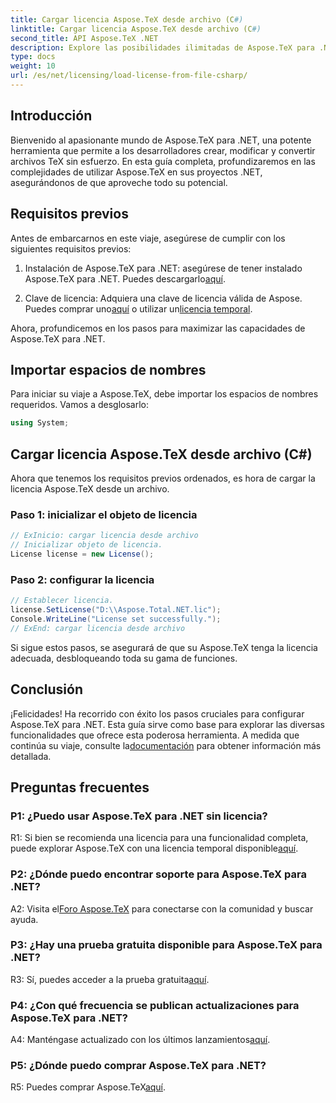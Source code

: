 ```yaml
---
title: Cargar licencia Aspose.TeX desde archivo (C#)
linktitle: Cargar licencia Aspose.TeX desde archivo (C#)
second_title: API Aspose.TeX .NET
description: Explore las posibilidades ilimitadas de Aspose.TeX para .NET. Cree, modifique y convierta archivos TeX sin problemas.
type: docs
weight: 10
url: /es/net/licensing/load-license-from-file-csharp/
---
```

## Introducción

Bienvenido al apasionante mundo de Aspose.TeX para .NET, una potente herramienta que permite a los desarrolladores crear, modificar y convertir archivos TeX sin esfuerzo. En esta guía completa, profundizaremos en las complejidades de utilizar Aspose.TeX en sus proyectos .NET, asegurándonos de que aproveche todo su potencial.

## Requisitos previos

Antes de embarcarnos en este viaje, asegúrese de cumplir con los siguientes requisitos previos:

1.  Instalación de Aspose.TeX para .NET: asegúrese de tener instalado Aspose.TeX para .NET. Puedes descargarlo[aquí](https://releases.aspose.com/tex/net/).

2.  Clave de licencia: Adquiera una clave de licencia válida de Aspose. Puedes comprar uno[aquí](https://purchase.aspose.com/buy) o utilizar un[licencia temporal](https://purchase.aspose.com/temporary-license/).

Ahora, profundicemos en los pasos para maximizar las capacidades de Aspose.TeX para .NET.

## Importar espacios de nombres

Para iniciar su viaje a Aspose.TeX, debe importar los espacios de nombres requeridos. Vamos a desglosarlo:

```csharp
using System;
```

## Cargar licencia Aspose.TeX desde archivo (C#)

Ahora que tenemos los requisitos previos ordenados, es hora de cargar la licencia Aspose.TeX desde un archivo.

### Paso 1: inicializar el objeto de licencia

```csharp
// ExInicio: cargar licencia desde archivo
// Inicializar objeto de licencia.
License license = new License();
```

### Paso 2: configurar la licencia

```csharp
// Establecer licencia.
license.SetLicense("D:\\Aspose.Total.NET.lic");
Console.WriteLine("License set successfully.");
// ExEnd: cargar licencia desde archivo
```

Si sigue estos pasos, se asegurará de que su Aspose.TeX tenga la licencia adecuada, desbloqueando toda su gama de funciones.

## Conclusión

 ¡Felicidades! Ha recorrido con éxito los pasos cruciales para configurar Aspose.TeX para .NET. Esta guía sirve como base para explorar las diversas funcionalidades que ofrece esta poderosa herramienta. A medida que continúa su viaje, consulte la[documentación](https://reference.aspose.com/tex/net/) para obtener información más detallada.

## Preguntas frecuentes

### P1: ¿Puedo usar Aspose.TeX para .NET sin licencia?

 R1: Si bien se recomienda una licencia para una funcionalidad completa, puede explorar Aspose.TeX con una licencia temporal disponible[aquí](https://purchase.aspose.com/temporary-license/).

### P2: ¿Dónde puedo encontrar soporte para Aspose.TeX para .NET?

 A2: Visita el[Foro Aspose.TeX](https://forum.aspose.com/c/tex/47) para conectarse con la comunidad y buscar ayuda.

### P3: ¿Hay una prueba gratuita disponible para Aspose.TeX para .NET?

 R3: Sí, puedes acceder a la prueba gratuita[aquí](https://releases.aspose.com/).

### P4: ¿Con qué frecuencia se publican actualizaciones para Aspose.TeX para .NET?

 A4: Manténgase actualizado con los últimos lanzamientos[aquí](https://releases.aspose.com/tex/net/).

### P5: ¿Dónde puedo comprar Aspose.TeX para .NET?

 R5: Puedes comprar Aspose.TeX[aquí](https://purchase.aspose.com/buy).